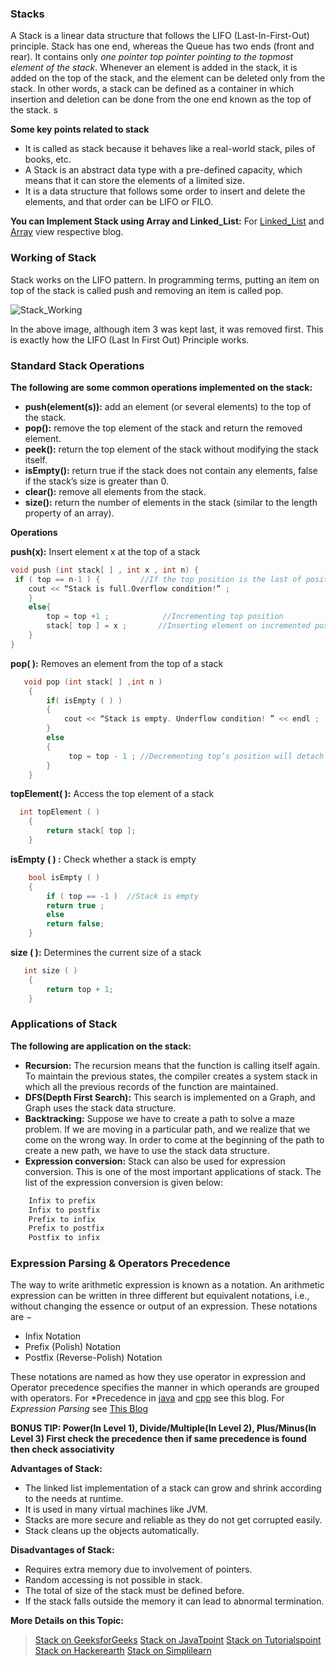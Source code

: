 ### Stacks

A Stack is a linear data structure that follows the LIFO (Last-In-First-Out) principle. Stack has one end, whereas the Queue has two ends (front and rear). It contains only *one pointer top pointer pointing to the topmost element of the stack*. Whenever an element is added in the stack, it is added on the top of the stack, and the element can be deleted only from the stack. In other words, a stack can be defined as a container in which insertion and deletion can be done from the one end known as the top of the stack.    s

**Some key points related to stack**    
- It is called as stack because it behaves like a real-world stack, piles of books, etc.
- A Stack is an abstract data type with a pre-defined capacity, which means that it can store the elements of a limited size.
- It is a data structure that follows some order to insert and delete the elements, and that order can be LIFO or FILO.

**You can Implement Stack using Array and Linked_List:** For [Linked_List](https://www.javatpoint.com/ds-linked-list-implementation-of-stack) and [Array](https://www.javatpoint.com/ds-array-implementation-of-stack) view respective blog.  
### Working of Stack

Stack works on the LIFO pattern. In programming terms, putting an item on top of the stack is called push and removing an item is called pop.  

![Stack_Working](https://github.com/thisiskushal31/Datastructures-and-Algorithms/blob/main/DataStructures/assets/Stack_Working.jpg?raw=true)

In the above image, although item 3 was kept last, it was removed first. This is exactly how the LIFO (Last In First Out) Principle works.    
### Standard Stack Operations

**The following are some common operations implemented on the stack:**   

- **push(element(s)):** add an element (or several elements) to the top of the stack.
- **pop():** remove the top element of the stack and return the removed element.
- **peek():** return the top element of the stack without modifying the stack itself.
- **isEmpty():** return true if the stack does not contain any elements, false if the stack’s size is greater than 0.
- **clear():** remove all elements from the stack.
- **size():** return the number of elements in the stack (similar to the length property of an array).

**Operations**  

**push(x):** Insert element x at the top of a stack   
```cpp
void push (int stack[ ] , int x , int n) {
 if ( top == n-1 ) {         //If the top position is the last of position in a stack, this means that the stack is full
    cout << “Stack is full.Overflow condition!” ;
    }
    else{
        top = top +1 ;            //Incrementing top position 
        stack[ top ] = x ;       //Inserting element on incremented position  
    }
}
```  

**pop( ):** Removes an element from the top of a stack   
```cpp
   void pop (int stack[ ] ,int n ) 
    {
        if( isEmpty ( ) )
        {
            cout << “Stack is empty. Underflow condition! ” << endl ;
        }
        else    
        {
             top = top - 1 ; //Decrementing top’s position will detach last element from stack            
        }
    }
```   

**topElement( ):** Access the top element of a stack   
```cpp
  int topElement ( )
    {
        return stack[ top ];
    }
```
**isEmpty ( ) :** Check whether a stack is empty    
```cpp
    bool isEmpty ( )
    {
        if ( top == -1 )  //Stack is empty
        return true ; 
        else
        return false;
    }
```
**size ( ):** Determines the current size of a stack   
```cpp
   int size ( )
    {
        return top + 1;
    }
```

### Applications of Stack

**The following are application on the stack:**   
- **Recursion:** The recursion means that the function is calling itself again. To maintain the previous states, the compiler creates a system stack in which all the previous records of the function are maintained.
- **DFS(Depth First Search):** This search is implemented on a Graph, and Graph uses the stack data structure.
- **Backtracking:** Suppose we have to create a path to solve a maze problem. If we are moving in a particular path, and we realize that we come on the wrong way. In order to come at the beginning of the path to create a new path, we have to use the stack data structure.
- **Expression conversion:** Stack can also be used for expression conversion. This is one of the most important applications of stack. The list of the expression conversion is given below:
```cpp
    Infix to prefix
    Infix to postfix
    Prefix to infix
    Prefix to postfix
    Postfix to infix
```  
### Expression Parsing & Operators Precedence

The way to write arithmetic expression is known as a notation. An arithmetic expression can be written in three different but equivalent notations, i.e., without changing the essence or output of an expression. These notations are −
- Infix Notation
- Prefix (Polish) Notation
- Postfix (Reverse-Polish) Notation

These notations are named as how they use operator in expression and Operator precedence specifies the manner in which operands are grouped with operators. For *Precedence in [java](https://introcs.cs.princeton.edu/java/11precedence/) and [cpp](https://www.tutorialspoint.com/cprogramming/c_operators_precedence.htm) see this blog. For *Expression Parsing* see [This Blog](https://www.tutorialspoint.com/data_structures_algorithms/expression_parsing.htm)  

**BONUS TIP: Power(In Level 1), Divide/Multiple(In Level 2), Plus/Minus(In Level 3) First check the precedence then if same precedence is found then check associativity**

**Advantages of Stack:**    

- The linked list implementation of a stack can grow and shrink according to the needs at runtime.
- It is used in many virtual machines like JVM.
- Stacks are more secure and reliable as they do not get corrupted easily.
- Stack cleans up the objects automatically.

**Disadvantages of Stack:**   

- Requires extra memory due to involvement of pointers.
- Random accessing is not possible in stack.
- The total of size of the stack must be defined before.
- If the stack falls outside the memory it can lead to abnormal termination.

**More Details on this Topic:**  
> [Stack on GeeksforGeeks](https://www.geeksforgeeks.org/stack-data-structure/)
> [Stack on JavaTpoint](https://www.javatpoint.com/data-structure-stack)
> [Stack on Tutorialspoint](https://www.tutorialspoint.com/data_structures_algorithms/stack_algorithm.htm)
> [Stack on Hackerearth](https://www.hackerearth.com/practice/data-structures/stacks/basics-of-stacks/tutorial/)
> [Stack on Simplilearn](https://www.simplilearn.com/tutorials/data-structure-tutorial/stacks-in-data-structures)
